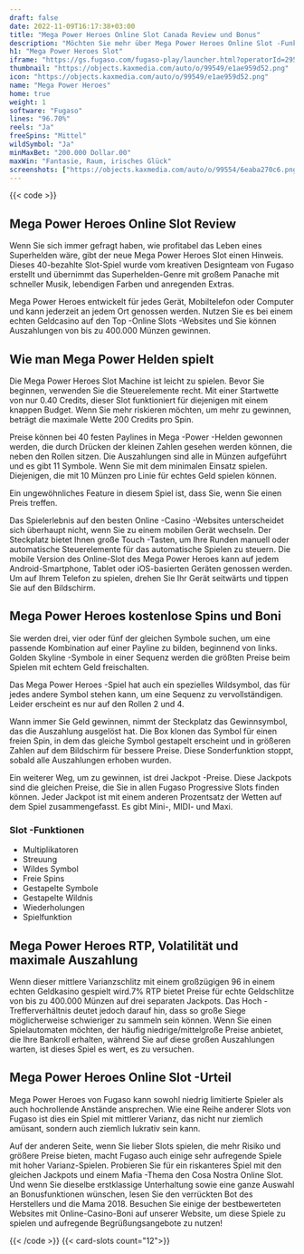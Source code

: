 ```yaml
---
draft: false
date: 2022-11-09T16:17:38+03:00
title: "Mega Power Heroes Online Slot Canada Review und Bonus"
description: "Möchten Sie mehr über Mega Power Heroes Online Slot -Funktionen und Auszahlungen erfahren? Unabhängig bewertet Slot -Spiele und bietet hier kostenloses Spiel!"
h1: "Mega Power Heroes Slot"
iframe: "https://gs.fugaso.com/fugaso-play/launcher.html?operatorId=295617&userName=297921&password=00000&sessionId=297921&gameName=megapowerheroes&mode=demo&closeUrl=https://fugaso.com"
thumbnail: "https://objects.kaxmedia.com/auto/o/99549/e1ae959d52.png"
icon: "https://objects.kaxmedia.com/auto/o/99549/e1ae959d52.png"
name: "Mega Power Heroes"
home: true
weight: 1
software: "Fugaso"
lines: "96.70%"
reels: "Ja"
freeSpins: "Mittel"
wildSymbol: "Ja"
minMaxBet: "200.000 Dollar.00"
maxWin: "Fantasie, Raum, irisches Glück"
screenshots: ["https://objects.kaxmedia.com/auto/o/99554/6eaba270c6.png"]
---
```


{{< code >}}<h2>Mega Power Heroes Online Slot Review</h2><p>Wenn Sie sich immer gefragt haben, wie profitabel das Leben eines Superhelden wäre, gibt der neue Mega Power Heroes Slot einen Hinweis. Dieses 40-bezahlte Slot-Spiel wurde vom kreativen Designteam von Fugaso erstellt und übernimmt das Superhelden-Genre mit großem Panache mit schneller Musik, lebendigen Farben und anregenden Extras.</p><p>Mega Power Heroes entwickelt für jedes Gerät, Mobiltelefon oder Computer und kann jederzeit an jedem Ort genossen werden. Nutzen Sie es bei einem echten Geldcasino auf den Top -Online Slots -Websites und Sie können Auszahlungen von bis zu 400.000 Münzen gewinnen.</p><h2>Wie man Mega Power Helden spielt</h2><p>Die Mega Power Heroes Slot Machine ist leicht zu spielen. Bevor Sie beginnen, verwenden Sie die Steuerelemente recht. Mit einer Startwette von nur 0.40 Credits, dieser Slot funktioniert für diejenigen mit einem knappen Budget. Wenn Sie mehr riskieren möchten, um mehr zu gewinnen, beträgt die maximale Wette 200 Credits pro Spin.</p><p>Preise können bei 40 festen Paylines in Mega -Power -Helden gewonnen werden, die durch Drücken der kleinen Zahlen gesehen werden können, die neben den Rollen sitzen. Die Auszahlungen sind alle in Münzen aufgeführt und es gibt 11 Symbole. Wenn Sie mit dem minimalen Einsatz spielen. Diejenigen, die mit 10 Münzen pro Linie für echtes Geld spielen können.</p><p>Ein ungewöhnliches Feature in diesem Spiel ist, dass Sie, wenn Sie einen Preis treffen.</p><p>Das Spielerlebnis auf den besten Online -Casino -Websites unterscheidet sich überhaupt nicht, wenn Sie zu einem mobilen Gerät wechseln. Der Steckplatz bietet Ihnen große Touch -Tasten, um Ihre Runden manuell oder automatische Steuerelemente für das automatische Spielen zu steuern. Die mobile Version des Online-Slot des Mega Power Heroes kann auf jedem Android-Smartphone, Tablet oder iOS-basierten Geräten genossen werden. Um auf Ihrem Telefon zu spielen, drehen Sie Ihr Gerät seitwärts und tippen Sie auf den Bildschirm.</p><h2>Mega Power Heroes kostenlose Spins und Boni</h2><p>Sie werden drei, vier oder fünf der gleichen Symbole suchen, um eine passende Kombination auf einer Payline zu bilden, beginnend von links. Golden Skyline -Symbole in einer Sequenz werden die größten Preise beim Spielen mit echtem Geld freischalten.</p><p>Das Mega Power Heroes -Spiel hat auch ein spezielles Wildsymbol, das für jedes andere Symbol stehen kann, um eine Sequenz zu vervollständigen. Leider erscheint es nur auf den Rollen 2 und 4.</p><p>Wann immer Sie Geld gewinnen, nimmt der Steckplatz das Gewinnsymbol, das die Auszahlung ausgelöst hat. Die Box klonen das Symbol für einen freien Spin, in dem das gleiche Symbol gestapelt erscheint und in größeren Zahlen auf dem Bildschirm für bessere Preise. Diese Sonderfunktion stoppt, sobald alle Auszahlungen erhoben wurden.</p><p>Ein weiterer Weg, um zu gewinnen, ist drei Jackpot -Preise. Diese Jackpots sind die gleichen Preise, die Sie in allen Fugaso Progressive Slots finden können. Jeder Jackpot ist mit einem anderen Prozentsatz der Wetten auf dem Spiel zusammengefasst. Es gibt Mini-, MIDI- und Maxi.</p><h3>
Slot -Funktionen</h3><ul>
<li></span>
Multiplikatoren</li>
<li></span>
Streuung</li>
<li></span>
Wildes Symbol</li>
<li></span>
Freie Spins</li>
<li></span>
Gestapelte Symbole</li>
<li></span>
Gestapelte Wildnis</li>
<li></span>
Wiederholungen</li>
<li></span>
Spielfunktion</li></ul><h2>Mega Power Heroes RTP, Volatilität und maximale Auszahlung</h2><p>Wenn dieser mittlere Varianzschlitz mit einem großzügigen 96 in einem echten Geldkasino gespielt wird.7% RTP bietet Preise für echte Geldschlitze von bis zu 400.000 Münzen auf drei separaten Jackpots. Das Hoch -Trefferverhältnis deutet jedoch darauf hin, dass so große Siege möglicherweise schwieriger zu sammeln sein können. Wenn Sie einen Spielautomaten möchten, der häufig niedrige/mittelgroße Preise anbietet, die Ihre Bankroll erhalten, während Sie auf diese großen Auszahlungen warten, ist dieses Spiel es wert, es zu versuchen.</p><h2>Mega Power Heroes Online Slot -Urteil</h2><p>Mega Power Heroes von Fugaso kann sowohl niedrig limitierte Spieler als auch hochrollende Anstände ansprechen. Wie eine Reihe anderer Slots von Fugaso ist dies ein Spiel mit mittlerer Varianz, das nicht nur ziemlich amüsant, sondern auch ziemlich lukrativ sein kann.</p><p>Auf der anderen Seite, wenn Sie lieber Slots spielen, die mehr Risiko und größere Preise bieten, macht Fugaso auch einige sehr aufregende Spiele mit hoher Varianz-Spielen. Probieren Sie für ein riskanteres Spiel mit den gleichen Jackpots und einem Mafia -Thema den Cosa Nostra Online Slot. Und wenn Sie dieselbe erstklassige Unterhaltung sowie eine ganze Auswahl an Bonusfunktionen wünschen, lesen Sie den verrückten Bot des Herstellers und die Mama 2018. Besuchen Sie einige der bestbewerteten Websites mit Online-Casino-Boni auf unserer Website, um diese Spiele zu spielen und aufregende Begrüßungsangebote zu nutzen!</p>{{< /code >}}
{{< card-slots count="12">}}